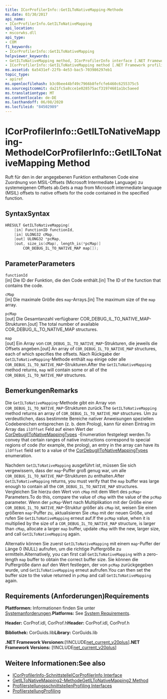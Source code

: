 ```yaml
---
title: ICorProfilerInfo::GetILToNativeMapping-Methode
ms.date: 03/30/2017
api_name:
- ICorProfilerInfo.GetILToNativeMapping
api_location:
- mscorwks.dll
api_type:
- COM
f1_keywords:
- ICorProfilerInfo::GetILToNativeMapping
helpviewer_keywords:
- GetILToNativeMapping method, ICorProfilerInfo interface [.NET Framework profiling]
- ICorProfilerInfo::GetILToNativeMapping method [.NET Framework profiling]
ms.assetid: 6a5431ef-22fb-4e53-bac5-703986297eb1
topic_type:
- apiref
ms.openlocfilehash: b3c0bee44bf49c7966b8fefcfe6460c6255375c5
ms.sourcegitcommit: da21fc5a8cce1e028575acf31974681a1bc5aeed
ms.translationtype: MT
ms.contentlocale: de-DE
ms.lasthandoff: 06/08/2020
ms.locfileid: "84502989"
---
```

# <a name="icorprofilerinfogetiltonativemapping-method"></a><span data-ttu-id="b4610-102">ICorProfilerInfo::GetILToNativeMapping-Methode</span><span class="sxs-lookup"><span data-stu-id="b4610-102">ICorProfilerInfo::GetILToNativeMapping Method</span></span>
<span data-ttu-id="b4610-103">Ruft für den in der angegebenen Funktion enthaltenen Code eine Zuordnung von MSIL-Offsets (Microsoft Intermediate Language) zu systemeigenen Offsets ab.</span><span class="sxs-lookup"><span data-stu-id="b4610-103">Gets a map from Microsoft intermediate language (MSIL) offsets to native offsets for the code contained in the specified function.</span></span>  
  
## <a name="syntax"></a><span data-ttu-id="b4610-104">Syntax</span><span class="sxs-lookup"><span data-stu-id="b4610-104">Syntax</span></span>  
  
```cpp  
HRESULT GetILToNativeMapping(  
    [in] FunctionID functionId,  
    [in] ULONG32 cMap,  
    [out] ULONG32 *pcMap,  
    [out, size_is(cMap), length_is(*pcMap)]  
        COR_DEBUG_IL_TO_NATIVE_MAP map[]);  
```  
  
## <a name="parameters"></a><span data-ttu-id="b4610-105">Parameter</span><span class="sxs-lookup"><span data-stu-id="b4610-105">Parameters</span></span>  
 `functionId`  
 <span data-ttu-id="b4610-106">[in] Die ID der Funktion, die den Code enthält.</span><span class="sxs-lookup"><span data-stu-id="b4610-106">[in] The ID of the function that contains the code.</span></span>  
  
 `cMap`  
 <span data-ttu-id="b4610-107">[in] Die maximale Größe des `map`-Arrays.</span><span class="sxs-lookup"><span data-stu-id="b4610-107">[in] The maximum size of the `map` array.</span></span>  
  
 `pcMap`  
 <span data-ttu-id="b4610-108">[out] Die Gesamtanzahl verfügbarer COR_DEBUG_IL_TO_NATIVE_MAP-Strukturen.</span><span class="sxs-lookup"><span data-stu-id="b4610-108">[out] The total number of available COR_DEBUG_IL_TO_NATIVE_MAP structures.</span></span>  
  
 `map`  
 <span data-ttu-id="b4610-109">[out] Ein Array von `COR_DEBUG_IL_TO_NATIVE_MAP`-Strukturen, die jeweils die Offsets angeben.</span><span class="sxs-lookup"><span data-stu-id="b4610-109">[out] An array of `COR_DEBUG_IL_TO_NATIVE_MAP` structures, each of which specifies the offsets.</span></span> <span data-ttu-id="b4610-110">Nach Rückgabe der `GetILToNativeMapping`-Methode enthält `map` einige oder alle `COR_DEBUG_IL_TO_NATIVE_MAP`-Strukturen.</span><span class="sxs-lookup"><span data-stu-id="b4610-110">After the `GetILToNativeMapping` method returns, `map` will contain some or all of the `COR_DEBUG_IL_TO_NATIVE_MAP` structures.</span></span>  
  
## <a name="remarks"></a><span data-ttu-id="b4610-111">Bemerkungen</span><span class="sxs-lookup"><span data-stu-id="b4610-111">Remarks</span></span>  
 <span data-ttu-id="b4610-112">Die `GetILToNativeMapping`-Methode gibt ein Array von `COR_DEBUG_IL_TO_NATIVE_MAP`-Strukturen zurück.</span><span class="sxs-lookup"><span data-stu-id="b4610-112">The `GetILToNativeMapping` method returns an array of `COR_DEBUG_IL_TO_NATIVE_MAP` structures.</span></span> <span data-ttu-id="b4610-113">Um zu verdeutlichen, dass bestimmte Bereiche nativer Anweisungen speziellen Codebereichen entsprechen (z. b. dem Prolog), kann für einen Eintrag im Array das `ilOffset` Feld auf einen Wert der [CorDebugIlToNativeMappingTypes](../debugging/cordebugiltonativemappingtypes-enumeration.md) -Enumeration festgelegt werden.</span><span class="sxs-lookup"><span data-stu-id="b4610-113">To convey that certain ranges of native instructions correspond to special regions of code (for example, the prolog), an entry in the array can have its `ilOffset` field set to a value of the [CorDebugIlToNativeMappingTypes](../debugging/cordebugiltonativemappingtypes-enumeration.md) enumeration.</span></span>  
  
 <span data-ttu-id="b4610-114">Nachdem `GetILToNativeMapping` ausgeführt ist, müssen Sie sich vergewissern, dass der `map`-Puffer groß genug war, um alle `COR_DEBUG_IL_TO_NATIVE_MAP`-Strukturen zu enthalten.</span><span class="sxs-lookup"><span data-stu-id="b4610-114">After `GetILToNativeMapping` returns, you must verify that the `map` buffer was large enough to contain all the `COR_DEBUG_IL_TO_NATIVE_MAP` structures.</span></span> <span data-ttu-id="b4610-115">Vergleichen Sie hierzu den Wert von `cMap` mit dem Wert des `pcMap`-Parameters.</span><span class="sxs-lookup"><span data-stu-id="b4610-115">To do this, compare the value of `cMap` with the value of the `pcMap` parameter.</span></span> <span data-ttu-id="b4610-116">Wenn der `pcMap`-Wert nach Multiplikation mit der Größe einer `COR_DEBUG_IL_TO_NATIVE_MAP`-Struktur größer als `cMap` ist, weisen Sie einen größeren `map`-Puffer zu, aktualisieren Sie `cMap` mit der neuen Größe, und rufen Sie `GetILToNativeMapping` erneut auf.</span><span class="sxs-lookup"><span data-stu-id="b4610-116">If the `pcMap` value, when it is multiplied by the size of a `COR_DEBUG_IL_TO_NATIVE_MAP` structure, is larger than `cMap`, allocate a larger `map` buffer, update `cMap` with the new, larger size, and call `GetILToNativeMapping` again.</span></span>  
  
 <span data-ttu-id="b4610-117">Alternativ können Sie zuerst `GetILToNativeMapping` mit einem `map`-Puffer der Länge 0 (NULL) aufrufen, um die richtige Puffergröße zu ermitteln.</span><span class="sxs-lookup"><span data-stu-id="b4610-117">Alternatively, you can first call `GetILToNativeMapping` with a zero-length `map` buffer to obtain the correct buffer size.</span></span> <span data-ttu-id="b4610-118">Sie können die Puffergröße dann auf den Wert festlegen, der von `pcMap` zurückgegeben wurde, und `GetILToNativeMapping` erneut aufrufen.</span><span class="sxs-lookup"><span data-stu-id="b4610-118">You can then set the buffer size to the value returned in `pcMap` and call `GetILToNativeMapping` again.</span></span>  
  
## <a name="requirements"></a><span data-ttu-id="b4610-119">Requirements (Anforderungen)</span><span class="sxs-lookup"><span data-stu-id="b4610-119">Requirements</span></span>  
 <span data-ttu-id="b4610-120">**Plattformen:** Informationen finden Sie unter [Systemanforderungen](../../get-started/system-requirements.md).</span><span class="sxs-lookup"><span data-stu-id="b4610-120">**Platforms:** See [System Requirements](../../get-started/system-requirements.md).</span></span>  
  
 <span data-ttu-id="b4610-121">**Header:** CorProf.idl, CorProf.h</span><span class="sxs-lookup"><span data-stu-id="b4610-121">**Header:** CorProf.idl, CorProf.h</span></span>  
  
 <span data-ttu-id="b4610-122">**Bibliothek:** CorGuids.lib</span><span class="sxs-lookup"><span data-stu-id="b4610-122">**Library:** CorGuids.lib</span></span>  
  
 <span data-ttu-id="b4610-123">**.NET Framework Versionen:**[!INCLUDE[net_current_v20plus](../../../../includes/net-current-v20plus-md.md)]</span><span class="sxs-lookup"><span data-stu-id="b4610-123">**.NET Framework Versions:** [!INCLUDE[net_current_v20plus](../../../../includes/net-current-v20plus-md.md)]</span></span>  
  
## <a name="see-also"></a><span data-ttu-id="b4610-124">Weitere Informationen:</span><span class="sxs-lookup"><span data-stu-id="b4610-124">See also</span></span>

- [<span data-ttu-id="b4610-125">ICorProfilerInfo-Schnittstelle</span><span class="sxs-lookup"><span data-stu-id="b4610-125">ICorProfilerInfo Interface</span></span>](icorprofilerinfo-interface.md)
- [<span data-ttu-id="b4610-126">GetILToNativeMapping2-Methode</span><span class="sxs-lookup"><span data-stu-id="b4610-126">GetILToNativeMapping2 Method</span></span>](icorprofilerinfo4-getiltonativemapping2-method.md)
- [<span data-ttu-id="b4610-127">Profilerstellungsschnittstellen</span><span class="sxs-lookup"><span data-stu-id="b4610-127">Profiling Interfaces</span></span>](profiling-interfaces.md)
- [<span data-ttu-id="b4610-128">Profilerstellung</span><span class="sxs-lookup"><span data-stu-id="b4610-128">Profiling</span></span>](index.md)
